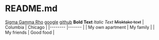 # README.md
[Sigma Gamma Rho](https://www.alpharhosgrhos.com/)
[google](https://www.google.com/url?sa=i&rct=j&q=&esrc=s&source=images&cd=&cad=rja&uact=8&ved=2ahUKEwi7prL6kJPdAhUR2qwKHdIMC8AQjRx6BAgBEAU&url=https%3A%2F%2Fgiphy.com%2Fexplore%2Fwho-said-that&psig=AOvVaw0bMqPFgbFvFLFgSjkSo-XL&ust=1535661631073912)
[github](https://github.com/KierstenPatriciaHill/README.md/blob/master/Hello%20World.md)
**Bold Text**
*Italic Text*
~~Misktake text~~
| Columbia | Chicago |
|-------- |------- |
| My own apartment | My family |
| My friends | Good food |
